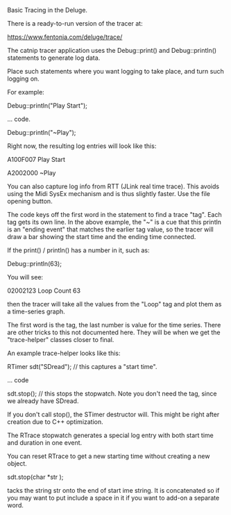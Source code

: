 Basic Tracing in the Deluge.

There is a ready-to-run version of the tracer at:

https://www.fentonia.com/deluge/trace/


The catnip tracer application uses the Debug::print() and Debug::println() statements to generate log data.

Place such statements where you want logging to take place, and turn such logging on.

For example:

Debug::println("Play Start");

... code.

Debug::println("~Play");

Right now, the resulting log entries will look like this:

A100F007 Play Start

A2002000 ~Play

You can also capture log info from RTT (JLink real time trace). This avoids using the Midi SysEx mechanism and is thus slightly faster. Use the file opening button.

The code keys off the first word in the statement to find a trace "tag". Each tag gets its own line.
In the above example, the "~" is a cue that this println is an "ending event" that matches the
earlier tag value, so the tracer will draw a bar showing the start time and the ending time connected.

If the print() / println() has a number in it, such as:

Debug::println(63);

You will see:

02002123 Loop Count 63

then the tracer will take all the values from the "Loop" tag and plot them as a time-series graph.

The first word is the tag, the last number is value for the time series.
There are other tricks to this not documented here. They will be when we get the "trace-helper" classes closer to final.

An example trace-helper looks like this:

RTimer sdt("SDread"); // this captures a "start time".

... code

sdt.stop(); // this stops the stopwatch. Note you don't need the tag, since we already have SDread.

If you don't call stop(), the STimer destructor will. This might be right after creation due to C++ optimization.

The RTrace stopwatch generates a special log entry with both start time and duration in one event.

You can reset RTrace to get a new starting time without creating a new object.

sdt.stop(char *str );

 tacks the string str onto the end of start ime string. It is concatenated so if you may want to put include a space in it if you want to add-on a separate word.
 
 